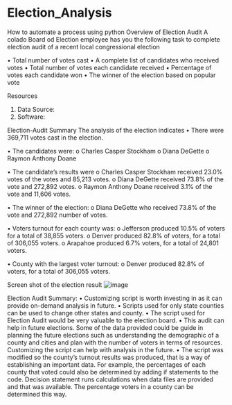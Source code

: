 # Election_Analysis
How to automate a process using python
Overview of Election Audit
A colado Board od Election employee has you the following task to complete election audit of a recent local congressional election

•	Total number of votes cast
•	A complete list of candidates who received votes
•	Total number of votes each candidate received
•	Percentage of votes each candidate won
•	The winner of the election based on popular vote

Resources
1. Data Source:
2. Software:

Election-Audit Summary
The analysis of the election indicates
•	There were 369,711 votes  cast in the election.

•	The candidates were:
o	Charles Casper Stockham
o	Diana DeGette
o	Raymon Anthony Doane

•	The candidate’s results were
o	Charles Casper Stockham received 23.0% votes of the votes and 85,213 votes.
o	Diana DeGette received 73.8% of the vote and 272,892 votes.
o	Raymon Anthony Doane received 3.1% of the vote and  11,606 votes.

•	The winner of the election:
o	Diana DeGette who received 73.8% of the vote and 272,892 number of votes.

•	Voters turnout for each county was: 
o	Jefferson produced 10.5% of voters for a total of 38,855 voters.
o	Denver produced 82.8% of voters, for a total of 306,055 voters.
o	Arapahoe produced 6.7% voters, for a total of 24,801 voters.

•	County with the largest voter turnout:
o	Denver produced 82.8% of voters, for a total of 306,055 voters.

Screen shot of the election result
![image](https://user-images.githubusercontent.com/105121697/171665234-cc879d36-bb92-489f-bfca-71745fc15f71.png)
 
Election Audit Summary:
•	Customizing script is worth investing in as it can provide on-demand analysis in future.
•	Scripts used for only state counties can be used to change other states and county.
•	The script used for Election Audit would be very valuable to the election board.
•	This audit can help in future elections. Some of the data provided could be guide in planning the future elections such as understanding the demographic of a county and cities and plan with the number of voters in terms of resources. Customizing the script can help with analysis in the future.
•	The script was modified so the county’s turnout results was produced, that is a way of establishing an important data. For example, the percentages of each county that voted could also be determined by adding if statements to the code. Decision statement runs calculations when data files are provided and that was available. The percentage voters in a county can be determined this way.




